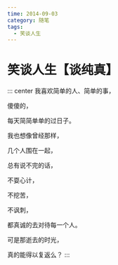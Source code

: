 ```yaml
---
time: 2014-09-03
category: 随笔
tags:
  - 笑谈人生
---
```


# 笑谈人生【谈纯真】

::: center
我喜欢简单的人、简单的事，

傻傻的，

每天简简单单的过日子。

我也想像曾经那样，

几个人围在一起，

总有说不完的话，

不耍心计，

不挖苦，

不讽刺，

都真诚的去对待每一个人。

可是那逝去的时光，

真的能得以复返么？
:::
